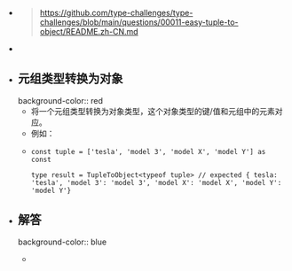 - > https://github.com/type-challenges/type-challenges/blob/main/questions/00011-easy-tuple-to-object/README.zh-CN.md
-
- ## 元组类型转换为对象
  background-color:: red
	- 将一个元组类型转换为对象类型，这个对象类型的键/值和元组中的元素对应。
	- 例如：
	- ```
	  const tuple = ['tesla', 'model 3', 'model X', 'model Y'] as const
	  
	  type result = TupleToObject<typeof tuple> // expected { tesla: 'tesla', 'model 3': 'model 3', 'model X': 'model X', 'model Y': 'model Y'}
	  ```
- ## 解答
  background-color:: blue
	- ```
	  ```